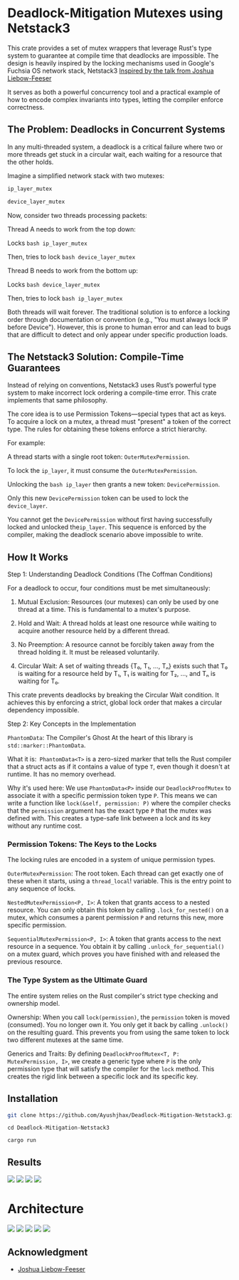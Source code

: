 # Deadlock-Mitigation Mutexes using Netstack3

This crate provides a set of mutex wrappers that leverage Rust's type system to guarantee at compile time that deadlocks are impossible. The design is heavily inspired by the locking mechanisms used in Google's Fuchsia OS network stack, Netstack3 [Inspired by the talk from Joshua Liebow-Feeser
 ](https://youtu.be/qd3x5MCUrhw?si=bqfC3jqCLQz0R4bE)


It serves as both a powerful concurrency tool and a practical example of how to encode complex invariants into types, letting the compiler enforce correctness.

## The Problem: Deadlocks in Concurrent Systems

In any multi-threaded system, a deadlock is a critical failure where two or more threads get stuck in a circular wait, each waiting for a resource that the other holds.

Imagine a simplified network stack with two mutexes:

```bash
ip_layer_mutex
```

```bash
device_layer_mutex
```

Now, consider two threads processing packets:

Thread A needs to work from the top down:

Locks ```bash ip_layer_mutex ```

Then, tries to lock ```bash device_layer_mutex```

Thread B needs to work from the bottom up:

Locks ```bash device_layer_mutex ```

Then, tries to lock ```bash ip_layer_mutex ```


Both threads will wait forever. The traditional solution is to enforce a locking order through documentation or convention (e.g., "You must always lock IP before Device"). However, this is prone to human error and can lead to bugs that are difficult to detect and only appear under specific production loads.

## The Netstack3 Solution: Compile-Time Guarantees
Instead of relying on conventions, Netstack3 uses Rust’s powerful type system to make incorrect lock ordering a compile-time error. This crate implements that same philosophy.

The core idea is to use Permission Tokens—special types that act as keys. To acquire a lock on a mutex, a thread must "present" a token of the correct type. The rules for obtaining these tokens enforce a strict hierarchy.

For example:

A thread starts with a single root token: ```OuterMutexPermission```.

To lock the ```ip_layer```, it must consume the ```OuterMutexPermission```.

Unlocking the ```bash ip_layer``` then grants a new token: ```DevicePermission```.

Only this new ```DevicePermission``` token can be used to lock the ``` device_layer```.

You cannot get the ```DevicePermission``` without first having successfully locked and unlocked the```ip_layer```. This sequence is enforced by the compiler, making the deadlock scenario above impossible to write.

## How It Works

Step 1: Understanding Deadlock Conditions (The Coffman Conditions)

For a deadlock to occur, four conditions must be met simultaneously:

1. Mutual Exclusion: Resources (our mutexes) can only be used by one thread at a time. This is fundamental to a mutex's purpose.

2. Hold and Wait: A thread holds at least one resource while waiting to acquire another resource held by a different thread.

3. No Preemption: A resource cannot be forcibly taken away from the thread holding it. It must be released voluntarily.

4. Circular Wait: A set of waiting threads {T₀, T₁, ..., Tₙ} exists such that T₀ is waiting for a resource held by T₁, T₁ is waiting for T₂, ..., and Tₙ is waiting for T₀.

This crate prevents deadlocks by breaking the Circular Wait condition. It achieves this by enforcing a strict, global lock order that makes a circular dependency impossible.


Step 2: Key Concepts in the Implementation

```PhantomData```: The Compiler's Ghost
At the heart of this library is ```std::marker::PhantomData```.

What it is:``` PhantomData<T>``` is a zero-sized marker that tells the Rust compiler that a struct acts as if it contains a value of type ```T```, even though it doesn't at runtime. It has no memory overhead.

Why it's used here: We use ```PhantomData<P>``` inside our ```DeadlockProofMutex``` to associate it with a specific permission token type ```P```. This means we can write a function like ```lock(&self, permission: P)``` where the compiler checks that the ```permission``` argument has the exact type ```P``` that the mutex was defined with. This creates a type-safe link between a lock and its key without any runtime cost.

### Permission Tokens: The Keys to the Locks
The locking rules are encoded in a system of unique permission types.

```OuterMutexPermission```: The root token. Each thread can get exactly one of these when it starts, using a ```thread_local```! variable. This is the entry point to any sequence of locks.

```NestedMutexPermission<P, I>```: A token that grants access to a nested resource. You can only obtain this token by calling ```.lock_for_nested()``` on a mutex, which consumes a parent permission ```P``` and returns this new, more specific permission.

```SequentialMutexPermission<P, I>```: A token that grants access to the next resource in a sequence. You obtain it by calling ```.unlock_for_sequential()``` on a mutex guard, which proves you have finished with and released the previous resource.

### The Type System as the Ultimate Guard
The entire system relies on the Rust compiler's strict type checking and ownership model.

Ownership: When you call ```lock(permission)```, the ```permission``` token is moved (consumed). You no longer own it. You only get it back by calling ```.unlock()``` on the resulting guard. This prevents you from using the same token to lock two different mutexes at the same time.

Generics and Traits: By defining ```DeadlockProofMutex<T, P: MutexPermission, I>```, we create a generic type where ```P``` is the only permission type that will satisfy the compiler for the ```lock``` method. This creates the rigid link between a specific lock and its specific key.

## Installation


```bash
git clone https://github.com/Ayushjhax/Deadlock-Mitigation-Netstack3.git 
```
```
cd Deadlock-Mitigation-Netstack3

```

```
cargo run
```

## Results
<img src="notes/image.png">
<img src="notes/image1.png">
<img src="notes/image2.png">
<img src="notes/image3.png">


# Architecture
<img src="notes/Deadlock.jpeg">
<img src="notes/Deadlock2.jpeg">
<img src="notes/Deadlock4.jpeg">
<img src="notes/Deadlock5.jpeg">
<img src="notes/Deadlock6.jpeg">



## Acknowledgment

* [Joshua Liebow-Feeser](https://github.com/joshlf)
